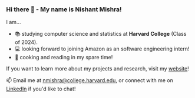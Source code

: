 ### Hi there 👋 - My name is Nishant Mishra!

I am...
- 📚 studying computer science and statistics at **Harvard College** (Class of 2024).
- 💻 looking forward to joining Amazon as an software engineering intern!
- 🎉 cooking and reading in my spare time!

If you want to learn more about my projects and research, visit my [website](https://nmishra459.github.io/)!

📫 Email me at nmishra@college.harvard.edu, or connect with me on [LinkedIn](https://www.linkedin.com/in/nmishra2024/) if you'd like to chat!
